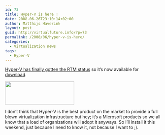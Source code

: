 ```yaml
---
id: 73
title: Hyper-V is here !
date: 2008-06-26T23:10:14+02:00
author: Matthijs Haverink
layout: post
guid: http://virtualfuture.info/?p=73
permalink: /2008/06/hyper-v-is-here/
categories:
  - Virtualization news
tags:
  - Hyper-V
---
```

<a href="http://www.microsoft.com/windowsserver2008/en/us/virtualization-consolidation.aspx" target="_blank">Hyper-V has finally gotten the RTM status</a> so it&#8217;s now available for <a href="http://www.microsoft.com/downloads/details.aspx?FamilyId=F3AB3D4B-63C8-4424-A738-BADED34D24ED&displaylang=en" target="_blank">download</a>.

<img src="http://i.microsoft.com/global/windowsserver2008/en/us/PublishingImages/logo-ms-ws08-v.png" alt="" width="224" height="75" /> 

I don&#8217;t think that Hyper-V is the best product on the market to provide a full blown virtualization infrastructure but hey; it&#8217;s a Microsoft products so we all know that a load of organizations will adopt it anyways. So I&#8217;ll install it this weekend, just because I need to know it, not because I want to ;).